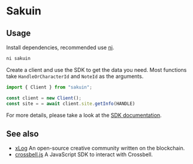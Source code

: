 # Sakuin

## Usage

Install dependencies, recommended use [ni](https://github.com/antfu/ni).

```sh
ni sakuin
```

Create a client and use the SDK to get the data you need.
Most functions take `HandleOrCharacterId` and `NoteId` as the arguments.

```ts
import { Client } from "sakuin";

const client = new Client();
const site = = await client.site.getInfo(HANDLE)
```

For more details, please take a look at the [SDK documentation](https://sakuin-docs.netlify.app).

## See also

- [xLog](https://xlog.app) An open-source creative community written on the blockchain.
- [crossbell.js](https://github.com/Crossbell-Box/crossbell.js) A JavaScript SDK to interact with Crossbell.
